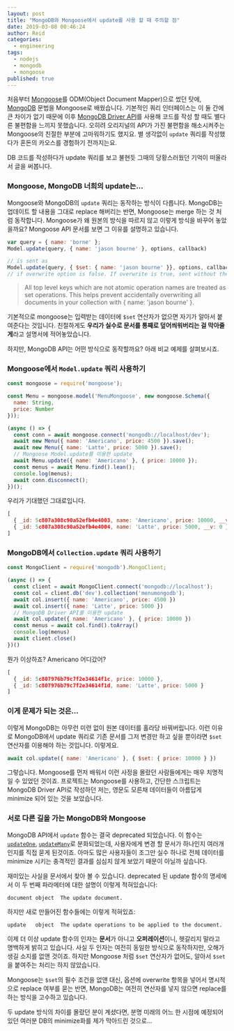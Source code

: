```yaml
---
layout: post
title: "MongoDB와 Mongoose에서 update를 사용 할 때 주의할 점"
date: 2019-03-08 00:46:24
author: Reid
categories:
  - engineering
tags:
  - nodejs
  - mongodb
  - mongoose
published: true
---
```


처음부터 [Mongoose](https://mongoosejs.com/)를 ODM(Object Document Mapper)으로 썼던 탓에, [MongoDB](https://www.mongodb.com/) 문법을 Mongoose로 배웠습니다. 기본적인 쿼리 인터페이스는 이 둘 간에 큰 차이가 없기 때문에 이후 [MongoDB Driver API](http://mongodb.github.io/node-mongodb-native/2.0/api/index.html)를 사용해 코드를 작성 할 때도 별다른 불편함을 느끼지 못했습니다. 오히려 오리지널의 API가 가진 불편함을 해소시켜주는 Mongoose의 친절한 부분에 고마워하기도 했지요. 별 생각없이 `update` 쿼리를 작성했다가 혼돈의 카오스를 경험하기 전까지는요.

DB 코드를 작성하다가 update 쿼리를 보고 불현듯 그때의 당황스러웠던 기억이 떠올라서 글을 써봅니다.

### Mongoose, MongoDB 너희의 update는...

Mongoose와 MongoDB의 `update` 쿼리는 동작하는 방식이 다릅니다. MongoDB는 업데이트 할 내용을 그대로 replace 해버리는 반면, Mongoose는 merge 하는 것 처럼 동작합니다. Mongoose가 왜 원본의 방식을 따르지 않고 이렇게 방식을 바꾸어 놓았을까요? Mongoose API 문서를 보면 그 이유를 설명하고 있습니다.

```javascript
var query = { name: 'borne' };
Model.update(query, { name: 'jason bourne' }, options, callback)

// is sent as
Model.update(query, { $set: { name: 'jason bourne' }}, options, callback)
// if overwrite option is false. If overwrite is true, sent without the $set wrapper.
```
> All top level keys which are not atomic operation names are treated as set operations. This helps prevent accidentally overwriting all documents in your collection with { name: 'jason bourne' }.

기본적으로 mongoose는 입력받는 데이터에 `$set` 연산자가 없으면 자기가 알아서 붙여준다는 것입니다. 친절하게도 **우리가 실수로 문서를 통째로 덮어씌워버리는 걸 막아줄게**라고 설명서에 적어놓았습니다.

하지만, MongoDB API는 어떤 방식으로 동작할까요? 아래 비교 예제를 살펴보시죠.

### Mongoose에서 `Model.update` 쿼리 사용하기

```javascript
const mongoose = require('mongoose');

const Menu = mongoose.model('MenuMongoose', new mongoose.Schema({
  name: String,
  price: Number
}));

(async () => {
  const conn = await mongoose.connect('mongodb://localhost/dev');
  await new Menu({ name: 'Americano', price: 4500 }).save();
  await new Menu({ name: 'Latte', price: 5000 }).save();
  // Mongoose Model.update를 이용한 update
  await Menu.update({ name: 'Americano' }, { price: 10000 });
  const menus = await Menu.find().lean();
  console.log(menus);
  await conn.disconnect();
})();
```

우리가 기대했던 그대로입니다.

```javascript
[
  { _id: 5c807a308c90a52efb4e4003, name: 'Americano', price: 10000, __v: 0 },
  { _id: 5c807a308c90a52efb4e4004, name: 'Latte', price: 5000, __v: 0 }
]
```

### MongoDB에서 `Collection.update` 쿼리 사용하기

```javascript
const MongoClient = require('mongodb').MongoClient;

(async () => {
  const client = await MongoClient.connect('mongodb://localhost');
  const col = client.db('dev').collection('menumongodb');
  await col.insert({ name: 'Americano', price: 4500 })
  await col.insert({ name: 'Latte', price: 5000 })
  // MongoDB Driver API를 이용한 update
  await col.update({ name: 'Americano' }, { price: 10000 })
  const menus = await col.find().toArray()
  console.log(menus)
  await client.close()
})()
```

뭔가 이상하죠? Americano 어디갔어?
```javascript
[
  { _id: 5c807976b79c7f2e34614f1c, price: 10000 },
  { _id: 5c807976b79c7f2e34614f1d, name: 'Latte', price: 5000 }
]
```

### 이게 문제가 되는 것은...

이렇게 MongoDB는 아무런 미련 없이 원본 데이터를 홀라당 바꿔버립니다. 이런 이유로 MongoDB에서 update 쿼리로 기존 문서를 그저 변경만 하고 싶을 뿐이라면 `$set` 연산자를 이용해야 하는 것입니다. 이렇게요.

```javascript
await col.update({ name: 'Americano' }, { $set: { price: 10000 } })
```

그렇습니다. Mongoose를 먼저 배워서 이런 사정을 몰랐던 사람들에게는 매우 치명적일 수 있었던 것이죠. 프로젝트는 Mongoose를 사용하고, 간단한 스크립트는 MongoDB Driver API로 작성하던 저는, 영문도 모른채 데이터들이 아름답게 minimize 되어 있는 것을 보았습니다.

### 서로 다른 길을 가는 MongoDB와 Mongoose

MongoDB API에서 `update` 함수는 결국 deprecated 되었습니다. 이 함수는 [`updateOne`](http://mongodb.github.io/node-mongodb-native/2.0/api/Collection.html#updateOne), [`updateMany`](http://mongodb.github.io/node-mongodb-native/2.0/api/Collection.html#updateMany)로 분화되었는데, 사용자에게 변경 할 문서가 하나인지 여러개인지를 직접 묻게 된것이죠. 아마도 많은 사용자들이 조그만 실수 하나로 전체 데이터를 minimize 시키는 충격적인 결과를 심심치 않게 보았기 때문이 아닐까 싶습니다. 

재미있는 사실을 문서에서 찾아 볼 수 있습니다. deprecated 된 update 함수의 명세에서 이 두 번째 파라메터에 대한 설명이 이렇게 적혀있습니다:

```plaintext
document object  The update document.
```

하지만 새로 만들어진 함수들에는 이렇게 적혀있죠:

```plaintext
update   object  The update operations to be applied to the document.
```

이제 더 이상 update 함수의 인자는 **문서**가 아니고 **오퍼레이션**이니, 헷갈리지 말라고 명백하게 밝히고 있습니다. 사실 두 인자는 여전히 동일한 방식으로 동작하지만, 오해가 생길 소지를 없앤 것이죠. 하지만 Mongoose 처럼 `$set` 연산자가 없어도, 알아서 `$set`을 붙여주는 처리는 하지 않았습니다.

Mongoose는 `$set`의 필수 조건을 없앤 대신, 옵션에 overwrite 항목을 넣어서 명시적으로 replace 여부를 묻는 반면, MongoDB는 여전히 연산자를 넣지 않으면 replace를 하는 방식을 고수하고 있습니다.

두 update 방식의 차이를 몰랐던 분이 계셨다면, 분명 미래의 어느 한 시점에 예정되어 있던 여러분 DB의 minimize화를 제가 막아드린 것으로...
